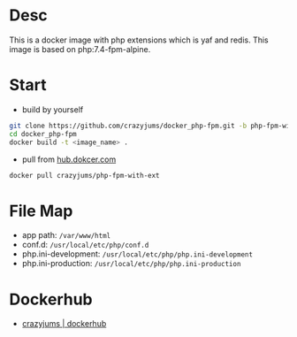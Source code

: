 # Desc

This is a docker image with php extensions which is yaf and redis.
This image is based on php:7.4-fpm-alpine.

# Start

- build by yourself

```bash
git clone https://github.com/crazyjums/docker_php-fpm.git -b php-fpm-with-ext
cd docker_php-fpm
docker build -t <image_name> .
```

- pull from [hub.dokcer.com](https://hub.docker.com/r/crazyjums/php-fpm-with-ext)

```bash
docker pull crazyjums/php-fpm-with-ext
```

# File Map

- app path: `/var/www/html`
- conf.d: `/usr/local/etc/php/conf.d`
- php.ini-development: `/usr/local/etc/php/php.ini-development`
- php.ini-production: `/usr/local/etc/php/php.ini-production`

# Dockerhub

- [crazyjums | dockerhub](https://hub.docker.com/r/crazyjums/php-fpm-with-ext)
